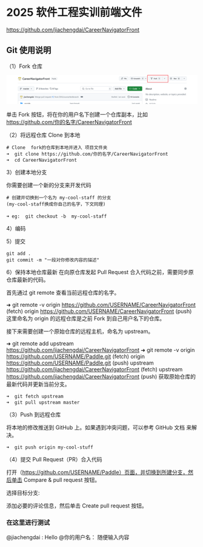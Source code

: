 # 2025 软件工程实训前端文件

https://github.com/jiachengdai/CareerNavigatorFront

## Git 使用说明

（1）Fork 仓库

![alt text](image.png)

单击 Fork 按钮，将在你的用户名下创建一个仓库副本，比如 https://github.com/你的名字/CareerNavigatorFront


（2）将远程仓库 Clone 到本地
```
# Clone  fork的仓库到本地并进入 项目文件夹
➜  git clone https://github.com/你的名字/CareerNavigatorFront
➜  cd CareerNavigatorFront
```

3）创建本地分支

你需要创建一个新的分支来开发代码
```
# 创建并切换到一个名为 my-cool-staff 的分支
(my-cool-staff换成你自己的名字，下文同理)

➜ eg:  git checkout -b  my-cool-staff
```

4）编码

5）提交
```
git add .
git commit -m "一段对你修改内容的描述"
```

6）保持本地仓库最新
在向原仓库发起 Pull Request 合入代码之前，需要同步原仓库最新的代码。

首先通过 git remote 查看当前远程仓库的名字。

➜  git remote -v
origin    https://github.com/USERNAME/CareerNavigatorFront (fetch)
origin    https://github.com/USERNAME/CareerNavigatorFront (push)
这里命名为 origin 的远程仓库是之前 Fork 到自己用户名下的仓库。

接下来需要创建一个原始仓库的远程主机，命名为 upstream。

➜  git remote add upstream https://github.com/jiachengdai/CareerNavigatorFront
➜  git remote -v
origin    https://github.com/USERNAME/Paddle.git (fetch)
origin    https://github.com/USERNAME/Paddle.git (push)
upstream     https://github.com/jiachengdai/CareerNavigatorFront (fetch)
upstream     https://github.com/jiachengdai/CareerNavigatorFront (push)
获取原始仓库的最新代码并更新当前分支。
```
➜  git fetch upstream
➜  git pull upstream master
```
（3）Push 到远程仓库

将本地的修改推送到 GitHub 上。如果遇到冲突问题，可以参考 GitHub 文档 来解决。
```
➜  git push origin my-cool-stuff
```

（4）提交 Pull Request（PR）合入代码

打开（https://github.com/USERNAME/Paddle）页面，并切换到所建分支，然后单击 Compare & pull request 按钮。



选择目标分支:



添加必要的评论信息，然后单击 Create pull request 按钮。

### 在这里进行测试

@jiachengdai : Hello
@你的用户名： 随便输入内容

